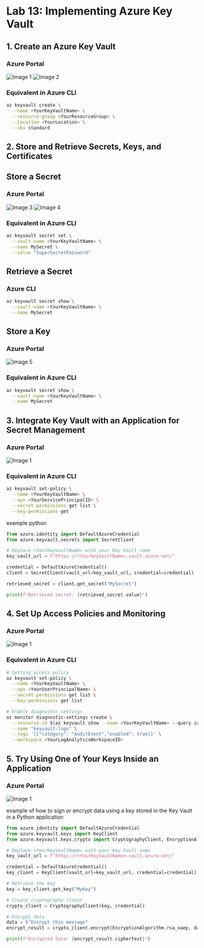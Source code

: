 # Lab 13: Implementing Azure Key Vault

## 1. Create an Azure Key Vault

### Azure Portal
![Image 1](./1.png)
![Image 2](./2.png)

### Equivalent in Azure CLI
```bash
az keyvault create \
  --name <YourKeyVaultName> \
  --resource-group <YourResourceGroup> \
  --location <YourLocation> \
  --sku standard
```

## 2. Store and Retrieve Secrets, Keys, and Certificates
## Store a Secret
### Azure Portal
![Image 3](./3.png)
![Image 4](./4.png)

### Equivalent in Azure CLI
```bash
az keyvault secret set \
  --vault-name <YourKeyVaultName> \
  --name MySecret \
  --value "SuperSecretPassword"
```

## Retrieve a Secret

### Azure CLI

```bash
az keyvault secret show \
  --vault-name <YourKeyVaultName> \
  --name MySecret
```

## Store a Key
### Azure Portal
![Image 5](./5.png)

### Equivalent in Azure CLI

```bash
az keyvault secret show \
  --vault-name <YourKeyVaultName> \
  --name MySecret
```

## 3. Integrate Key Vault with an Application for Secret Management

### Azure Portal
![Image 1](./1.png)

### Equivalent in Azure CLI
```bash
az keyvault set-policy \
  --name <YourKeyVaultName> \
  --spn <YourServicePrincipalID> \
  --secret-permissions get list \
  --key-permissions get
```

exemple python
```python
from azure.identity import DefaultAzureCredential
from azure.keyvault.secrets import SecretClient

# Replace <YourKeyVaultName> with your Key Vault name
key_vault_url = f"https://<YourKeyVaultName>.vault.azure.net/"

credential = DefaultAzureCredential()
client = SecretClient(vault_url=key_vault_url, credential=credential)

retrieved_secret = client.get_secret("MySecret")

print(f"Retrieved secret: {retrieved_secret.value}")

```

## 4. Set Up Access Policies and Monitoring

### Azure Portal
![Image 1](./1.png)

### Equivalent in Azure CLI
```bash
# Setting access policy
az keyvault set-policy \
  --name <YourKeyVaultName> \
  --upn <YourUserPrincipalName> \
  --secret-permissions get list \
  --key-permissions get list

# Enable diagnostic settings
az monitor diagnostic-settings create \
  --resource-id $(az keyvault show --name <YourKeyVaultName> --query id -o tsv) \
  --name "keyvault-logs" \
  --logs '[{"category": "AuditEvent","enabled": true}]' \
  --workspace <YourLogAnalyticsWorkspaceID>

```

## 5. Try Using One of Your Keys Inside an Application

### Azure Portal
![Image 1](./1.png)

 example of how to sign or encrypt data using a key stored in the Key Vault in a Python application
```python
from azure.identity import DefaultAzureCredential
from azure.keyvault.keys import KeyClient
from azure.keyvault.keys.crypto import CryptographyClient, EncryptionAlgorithm

# Replace <YourKeyVaultName> with your Key Vault name
key_vault_url = f"https://<YourKeyVaultName>.vault.azure.net/"

credential = DefaultAzureCredential()
key_client = KeyClient(vault_url=key_vault_url, credential=credential)

# Retrieve the key
key = key_client.get_key("MyKey")

# Create cryptography client
crypto_client = CryptographyClient(key, credential)

# Encrypt data
data = b"Encrypt this message"
encrypt_result = crypto_client.encrypt(EncryptionAlgorithm.rsa_oaep, data)

print(f"Encrypted data: {encrypt_result.ciphertext}")
```